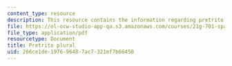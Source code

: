 ```yaml
---
content_type: resource
description: This resource contains the information regarding pretrito plural.
file: https://ol-ocw-studio-app-qa.s3.amazonaws.com/courses/21g-701-spanish-i-fall-2003/266ce1de197696487ac7321ef7b66450_MIT21G_701F03_14encue.pdf
file_type: application/pdf
resourcetype: Document
title: Pretrito plural
uid: 266ce1de-1976-9648-7ac7-321ef7b66450
---
```

